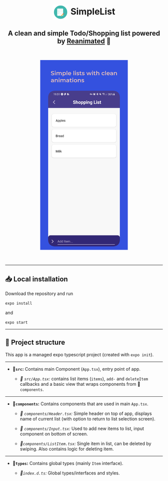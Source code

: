 <div align="center">
  <h1><img align="center" src="./images/icon.png" width="50"/> SimpleList</h1>
</div>

<div align="center">
<h2>
A clean and simple Todo/Shopping list powered by <a href='https://github.com/software-mansion/react-native-reanimated'>Reanimated</a> 🚀
</div>
<br>
<p align="center">
  <img src="./images/preview.png" width="280" alt="Preview"/>
</p>
<br>

----------

## 📥 Local installation

Download the repository and run
```
expo install
```
and
```
expo start
```

---

## 📂 Project structure

This app is a managed expo typescript project (created with `expo init`).

---

* **📁`src`:** Contains main Component (`App.tsx`), entry point of app.

  * *📄 `src/App.tsx`:* contains list items (`items`), `add-` and `deleteItem` callbacks and a basic view that wraps components from 📁`components`.

---

* **📁`components`:** Contains components that are used in main `App.tsx`.

  * *📄 `components/Header.tsx`:* Simple header on top of app, displays name of current list (with option to return to list selection screen).

  * *📄 `components/Input.tsx`:* Used to add new items to list, input component on bottom of screen.

  * *📄`components/ListItem.tsx`:* Single item in list, can be deleted by swiping. Also contains logic for deleting item.

---
* **📁`types`:** Contains global types (mainly `Item` interface).

  * *📄`index.d.ts`:* Global types/interfaces and styles.



